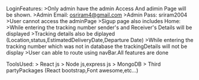 LoginFeatures:
       >Only admin have the admin Access And adimin Page will be shown.
       >Admin Email: osriram4@gmail.com
       >Admin Pass: sriram2004
       >User cannot access the adminPage
       >Sigup page also includes
Home:
    >While entering the tracking number sender's and Receiver's Details will be displayed
    >Tracking details also be diplayed (Location,status,EstimatedDeliveryDate,Departure Date)
    >While entering the tracking number which was not in database the trackingDetails will not be display
    >User can able to route using navBar.All features are done
    
ToolsUsed:
    > React js
    > Node js,express js
    > MongoDB
    > Third partyPackages (React bootstrap,Font awesome,etc...)
    

